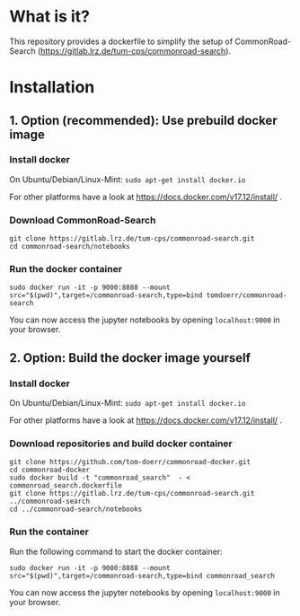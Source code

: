 # What is it?
This repository provides a dockerfile to simplify the setup of CommonRoad-Search (https://gitlab.lrz.de/tum-cps/commonroad-search).

# Installation
## 1. Option (recommended): Use prebuild docker image
### Install docker
On Ubuntu/Debian/Linux-Mint:
`sudo apt-get install docker.io`

For other platforms have a look at
https://docs.docker.com/v17.12/install/ .

### Download CommonRoad-Search
```
git clone https://gitlab.lrz.de/tum-cps/commonroad-search.git
cd commonroad-search/notebooks

```

### Run the docker container
```
sudo docker run -it -p 9000:8888 --mount src="$(pwd)",target=/commonroad-search,type=bind tomdoerr/commonroad-search
```

You can now access the jupyter notebooks by opening `localhost:9000` in your browser.


## 2. Option: Build the docker image yourself
### Install docker
On Ubuntu/Debian/Linux-Mint:
`sudo apt-get install docker.io`

For other platforms have a look at
https://docs.docker.com/v17.12/install/ .

### Download repositories and build docker container
```
git clone https://github.com/tom-doerr/commonroad-docker.git
cd commonroad-docker
sudo docker build -t "commonroad_search"  - < commonroad_search.dockerfile
git clone https://gitlab.lrz.de/tum-cps/commonroad-search.git ../commonroad-search
cd ../commonroad-search/notebooks
```

### Run the container
Run the following command to start the docker container:
```
sudo docker run -it -p 9000:8888 --mount src="$(pwd)",target=/commonroad-search,type=bind commonroad_search
```
You can now access the jupyter notebooks by opening `localhost:9000` in your browser.



